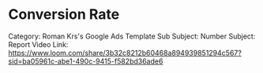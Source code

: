 # Conversion Rate

Category: Roman Krs's Google Ads Template
Sub Subject: Number
Subject: Report
Video Link: https://www.loom.com/share/3b32c8212b60468a894939851294c567?sid=ba05961c-abe1-490c-9415-f582bd36ade6